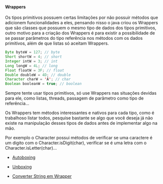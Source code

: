 #### Wrappers

Os tipos primitivos possuem certas limitações por não possuir métodos que adicionem funcionalidades a eles, pensando nisso o java criou os Wrappers que são classes que possuem o mesmo tipo de dados dos tipos primitivos, outro motivo para a criação dos Wrappers é para existir a possibilidade de se passar parâmetros do tipo referência nos métodos com os dados primitivos, além de que listas só aceitam Wrappers.

```java
Byte byteW = 127; // byte
Short shortW = 4; // short
Integer intW = 3; // int
Long longW = 4L; // long
Float floatW = 3F; // float
Double doubleW = 4D; // double
Character charW = 'Á'; // char
Boolean booleanW = true; // boolean
```

Sempre tente usar tipos primitivos, só use Wrappers nas situações devidas para ele, como listas, threads, passagem de parâmetro como tipo de referência…

Os Wrappers tem métodos interessantes e nativos para cada tipo, como é trabalhoso listar todos, pesquise bastante se algo que você deseja já não existe na manipulação desses tipos de dados antes de implementar algo na mão.

Por exemplo o Character possui métodos de verificar se uma caractere é um digito com o Character.isDigit(char), verificar se é uma letra com o Character.isLetter(char)…

- [Autoboxing](autoboxing.md)

- [Unboxing](unboxing.md)

- [Converter String em Wrapper](converter_string.md)